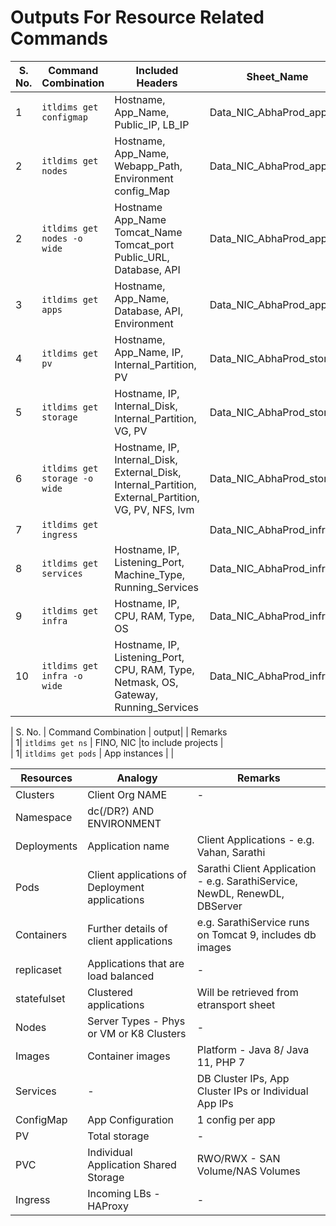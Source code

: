 # Outputs For Resource Related Commands

| S. No. | Command Combination               | Included Headers                                      | Sheet_Name|
|-------|-----------------------------------|---------------------------------------------------------|---|
| 1| `itldims get configmap`              | Hostname, App_Name, Public_IP, LB_IP | Data_NIC_AbhaProd_app |
| 2| `itldims get nodes`       | Hostname, App_Name, Webapp_Path,	Environment	config_Map | Data_NIC_AbhaProd_app |
| 2| `itldims get nodes -o wide`       | Hostname	App_Name	Tomcat_Name	Tomcat_port	Public_URL, Database, API | Data_NIC_AbhaProd_app |
| 3| `itldims get apps`         | Hostname, App_Name, Database, API, Environment | Data_NIC_AbhaProd_app |
| 4| `itldims get pv`         | Hostname, App_Name, IP, Internal_Partition, PV  | Data_NIC_AbhaProd_storage |
| 5| `itldims get storage`   | Hostname, IP, Internal_Disk, Internal_Partition, VG, PV | Data_NIC_AbhaProd_storage |
| 6| `itldims get storage -o wide`         | Hostname, IP, Internal_Disk, External_Disk, Internal_Partition, External_Partition, VG, PV, NFS, lvm | Data_NIC_AbhaProd_storage |
| 7| `itldims get ingress`   | | Data_NIC_AbhaProd_infra |
| 8| `itldims get services` | Hostname, IP, Listening_Port, Machine_Type, Running_Services | Data_NIC_AbhaProd_infra |
| 9| `itldims get infra` | Hostname, IP, CPU, RAM, Type, OS |Data_NIC_AbhaProd_infra |
| 10| `itldims get infra -o wide` | Hostname, IP, Listening_Port, CPU, RAM, Type, Netmask, OS, Gateway, Running_Services | Data_NIC_AbhaProd_infra |


| S. No. | Command Combination       | output|        | Remarks                                      
| 1| `itldims get ns`              | FINO, NIC  |to include projects  |                              
| 1| `itldims get pods`              | App instances | |  

| Resources      | Analogy                                        | Remarks                   |
|----------------|------------------------------------------------|---------------------------------------------|
| Clusters       | Client Org NAME                              |                   -                          |
| Namespace      | dc(/DR?) AND ENVIRONMENT | |
| Deployments    | Application name                               | Client Applications - e.g. Vahan, Sarathi  |
| Pods           | Client applications of Deployment applications | Sarathi Client Application - e.g. SarathiService, NewDL, RenewDL, DBServer |
| Containers     | Further details of client applications         | e.g. SarathiService runs on Tomcat 9, includes db images |
| replicaset     | Applications that are load balanced            |                    -                        |
| statefulset    | Clustered applications                          |Will be retrieved from etransport sheet     |
| Nodes          | Server Types - Phys or VM or K8 Clusters       |                      -                      |
| Images         | Container images                                 | Platform - Java 8/ Java 11, PHP 7 |
| Services       | -                                               | DB Cluster IPs, App Cluster IPs or Individual App IPs |
| ConfigMap      | App Configuration                                | 1 config per app                             |
| PV             | Total storage                                   | -            |
| PVC            | Individual Application Shared Storage          | RWO/RWX - SAN Volume/NAS Volumes            |
| Ingress        | Incoming LBs - HAProxy                           |                    -                       |
